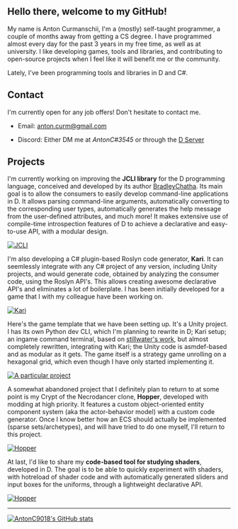 
## Hello there, welcome to my GitHub!

My name is Anton Curmanschii, I'm a (mostly) self-taught programmer, a couple of months away from getting a CS degree.
I have programmed almost every day for the past 3 years in my free time, as well as at university.
I like developing games, tools and libraries, and contributing to open-source projects when I feel like it will benefit me or the community.

Lately, I've been programming tools and libraries in D and C#.


## Contact

I'm currently open for any job offers!
Don't hesitate to contact me.

- Email: [anton.curm@gmail.com](mailto:anton.curm@gmail.com)
<!-- - LinkedIn: https://www.linkedin.com/in/anton-curmanschii-647232161/ -->
- Discord: Either DM me at *AntonC#3545* or through the [D Server](https://discord.gg/3Ms3D2AdtF)


## Projects

I'm currently working on improving the **JCLI library** for the D programming language, conceived and developed by its author [BradleyChatha](https://github.com/BradleyChatha).
Its main goal is to allow the consumers to easily develop command-line applications in D.
It allows parsing command-line arguments, automatically converting to the corresponding user types, automatically generates the help message from the user-defined attributes, and much more!
It makes extensive use of compile-time introspection features of D to achieve a declarative and easy-to-use API, with a modular design.

[![JCLI](https://github-readme-stats.vercel.app/api/pin/?username=BradleyChatha&repo=JCLI&show_icons=true&theme=dark)](https://github.com/BradleyChatha/JCLI)

I'm also developing a C# plugin-based Roslyn code generator, **Kari**.
It can seemlessly integrate with any C# project of any version, including Unity projects, and would generate code, obtained by analyzing the consumer code, using the Roslyn API's.
This allows creating awesome declarative API's and eliminates a lot of boilerplate.
I has been initially developed for a game that I with my colleague have been working on.

[![Kari](https://github-readme-stats.vercel.app/api/pin/?username=AntonC9018&repo=Kari&show_icons=true&theme=dark)](https://github.com/AntonC9018/Kari)

Here's the game template that we have been setting up.
It's a Unity project.
I has its own Python dev CLI, which I'm planning to rewrite in D; Kari setup; an ingame command terminal, based on [stillwater's work](https://github.com/stillwwater/command_terminal), but almost completely rewritten, integrating with Kari; the Unity code is asmdef-based and as modular as it gets.
The game itself is a strategy game unrolling on a hexagonal grid, which even though I have only started implementing it.

[![A particular project](https://github-readme-stats.vercel.app/api/pin/?username=AntonC9018&repo=a-particular-project&show_icons=true&theme=dark)](https://github.com/AntonC9018/a-particular-project)


A somewhat abandoned project that I definitely plan to return to at some point is my Crypt of the Necrodancer clone, **Hopper**, developed with modding at high priority.
It features a custom object-oriented entity component system (aka the actor-behavior model) with a custom code generator.
Once I know better how an ECS should actually be implemented (sparse sets/archetypes), and will have tried to do one myself, I'll return to this project.

[![Hopper](https://github-readme-stats.vercel.app/api/pin/?username=AntonC9018&repo=hopper.cs&show_icons=true&theme=dark)](https://github.com/AntonC9018/hopper.cs)

At last, I'd like to share my **code-based tool for studying shaders**, developed in D.
The goal is to be able to quickly experiment with shaders, with hotreload of shader code and with automatically generated sliders and input boxes for the uniforms, through a lightweight declarative API.

[![Hopper](https://github-readme-stats.vercel.app/api/pin/?username=AntonC9018&repo=shader_playground&show_icons=true&theme=dark)](https://github.com/AntonC9018/shader_playground)



---

[![AntonC9018's GitHub stats](https://github-readme-stats.vercel.app/api?username=AntonC9018&show_icons=true&theme=dark)](https://github.com/anuraghazra/github-readme-stats)




<!--
**AntonC9018/AntonC9018** is a ✨ _special_ ✨ repository because its `README.md` (this file) appears on your GitHub profile.

Here are some ideas to get you started:

- 🔭 I’m currently working on ...
- 🌱 I’m currently learning ...
- 👯 I’m looking to collaborate on ...
- 🤔 I’m looking for help with ...
- 💬 Ask me about ...
- 📫 How to reach me: ...
- 😄 Pronouns: ...
- ⚡ Fun fact: ...
-->
